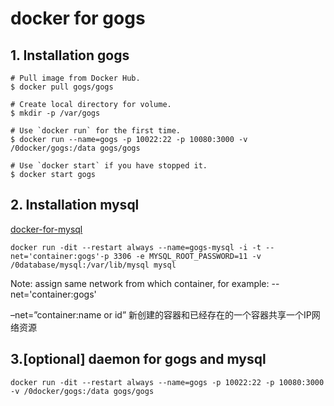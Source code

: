 # docker for gogs

## 1. Installation gogs
```
# Pull image from Docker Hub.
$ docker pull gogs/gogs

# Create local directory for volume.
$ mkdir -p /var/gogs

# Use `docker run` for the first time.
$ docker run --name=gogs -p 10022:22 -p 10080:3000 -v /0docker/gogs:/data gogs/gogs

# Use `docker start` if you have stopped it.
$ docker start gogs
```
## 2. Installation mysql
[docker-for-mysql](./docker-for-mysql.md)

```
docker run -dit --restart always --name=gogs-mysql -i -t --net='container:gogs'-p 3306 -e MYSQL_ROOT_PASSWORD=11 -v /0database/mysql:/var/lib/mysql mysql
```
Note: assign same network from which container, for example: --net='container:gogs'

–net=”container:name or id” 新创建的容器和已经存在的一个容器共享一个IP网络资源

## 3.[optional] daemon for gogs and mysql

```
docker run -dit --restart always --name=gogs -p 10022:22 -p 10080:3000 -v /0docker/gogs:/data gogs/gogs
```
